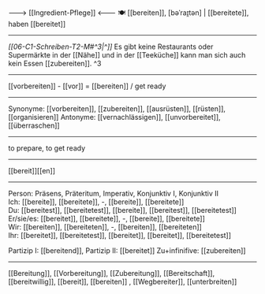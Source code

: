---> [[Ingredient-Pflege]] <---
🍽️ [[bereiten]], [bəˈraɪ̯tən] | [[bereitete]], haben [[bereitet]]

---
*[[06-C1-Schreiben-T2-M#^3|^]]* Es gibt keine Restaurants oder Supermärkte in der [[Nähe]] und in der [[Teeküche]] kann man sich auch kein Essen [[zubereiten]]. ^3


---
[[vorbereiten]] - [[vor]] = [[bereiten]] / get ready


---
Synonyme: [[vorbereiten]], [[zubereiten]], [[ausrüsten]], [[rüsten]], [[organisieren]]
Antonyme: [[vernachlässigen]], [[unvorbereitet]], [[überraschen]]

---
to prepare, to get ready

---
[[bereit]][[en]]
   

---

Person: Präsens, Präteritum, Imperativ, Konjunktiv I, Konjunktiv II  
Ich: [[bereite]], [[bereitete]], -, [[bereite]], [[bereitete]]  
Du: [[bereitest]], [[bereitetest]], [[bereite]], [[bereitest]], [[bereitetest]]  
Er/sie/es: [[bereitet]], [[bereitete]], -, [[bereite]], [[bereitete]]  
Wir: [[bereiten]], [[bereiteten]], -, [[bereiten]], [[bereiteten]]  
Ihr: [[bereitet]], [[bereitetest]], [[bereitet]], [[bereitet]], [[bereitetest]]  

Partizip I: [[bereitend]], 
Partizip II: [[bereitet]]
Zu+infinifive: [[zubereiten]]

---
[[Bereitung]], [[Vorbereitung]], [[Zubereitung]], [[Bereitschaft]], [[bereitwillig]], [[bereit]], [[bereiten]]
	, [[Wegbereiter]], [[unterbreiten]]